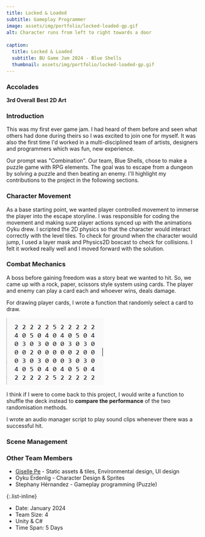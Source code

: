 ```yaml
---
title: Locked & Loaded
subtitle: Gameplay Programmer
image: assets/img/portfolio/locked-loaded-gp.gif
alt: Character runs from left to right towards a door 

caption:
  title: Locked & Loaded
  subtitle: BU Game Jam 2024 - Blue Shells
  thumbnail: assets/img/portfolio/locked-loaded-gp.gif
---
```

### Accolades
**3rd Overall**
**Best 2D Art**

### Introduction
This was my first ever game jam. I had heard of them before and seen what others had done during theirs so I was excited to join one for myself. It was also the first time I'd worked in a multi-disciplined team of artists, designers and programmers which was fun, new experience.

Our prompt was "Combination". Our team, Blue Shells, chose to make a puzzle game with RPG elements. The goal was to escape from a dungeon by solving a puzzle and then beating an enemy. I'll highlight my contributions to the project in the following sections.

### Character Movement
As a base starting point, we wanted player controlled movement to immerse the player into the escape storyline. I was responsible for coding the movement and making sure player actions synced up with the animations Oyku drew. I scripted the 2D physics so that the character would interact correctly with the level tiles. To check for ground when the character would jump, I used a layer mask and Physics2D boxcast to check for collisions. I felt it worked really well and I moved forward with the solution.

### Combat Mechanics
A boss before gaining freedom was a story beat we wanted to hit. So, we came up with a rock, paper, scissors style system using cards. The player and enemy can play a card each and whoever wins, deals damage.

For drawing player cards, I wrote a function that randomly select a card to draw.

<img src = "assets/img/portfolio/level-text.png">

I think if I were to come back to this project, I would write a function to shuffle the deck instead to **compare the performance** of the two randomisation methods.

I wrote an audio manager script to play sound clips whenever there was a successful hit.


### Scene Management


### Other Team Members
- <a href = "https://gisellepe.com/"> Giselle Pe</a> - Static assets & tiles, Environmental design, UI design
- Oyku Erdenlig - Character Design & Sprites
- Stephany Hérnandez - Gameplay programming \(Puzzle)


{:.list-inline}

- Date: January 2024
- Team Size: 4
- Unity & C#
- Time Span: 5 Days

